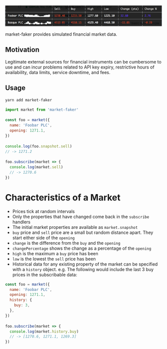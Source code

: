 ![Screencast](https://raw.githubusercontent.com/joeegan/market-faker/master/animation.gif)

market-faker provides simulated financial market data.

## Motivation

Legitimate external sources for financial instruments can be cumbersome to use and can incur problems related to API key expiry, restrictive hours of availability, data limits, service downtime, and fees.

## Usage

```bash
yarn add market-faker
```

```javascript
import market from 'market-faker'

const foo = market({
  name: 'Foobar PLC',
  opening: 1271.1,
})

console.log(foo.snapshot.sell)
// -> 1271.2

foo.subscribe(market => {
  console.log(market.sell)
  // -> 1270.6
})
```

# Characteristics of a Market
* Prices tick at random intervals
* Only the properties that have changed come back in the `subscribe` handlers
* The initial market properties are available as `market.snapshot`
* `buy` price and `sell` price are a small but random distance apart. They start either side of the `opening`
* `change` is the difference from the `buy` and the `opening`
* `changePercentage` shows the change as a percentage of the `opening`
* `high` is the maximum a `buy` price has been
* `low` is the lowest the `sell` price has been
* Historical data for any existing property of the market can be specified with a `history` object. e.g. The following would include the last 3 buy prices in the subscribable data:

```javascript
const foo = market({
  name: 'Foobar PLC',
  opening: 1271.1,
  history: {
    buy: 3,
  },
})

foo.subscribe(market => {
  console.log(market.history.buy)
  // -> [1270.6, 1271.1, 1269.3]
})

```
